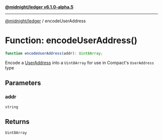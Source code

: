 [**@midnight/ledger v6.1.0-alpha.5**](../README.md)

***

[@midnight/ledger](../globals.md) / encodeUserAddress

# Function: encodeUserAddress()

```ts
function encodeUserAddress(addr): Uint8Array;
```

Encode a [UserAddress](../type-aliases/UserAddress.md) into a `Uint8Array` for use in Compact's
`UserAddress` type

## Parameters

### addr

`string`

## Returns

`Uint8Array`
